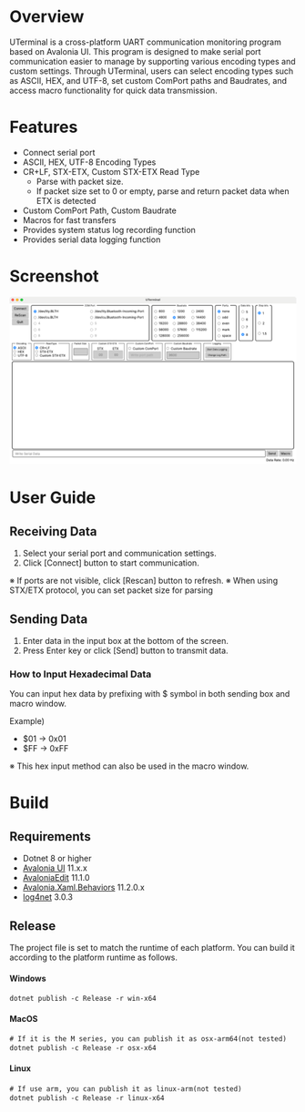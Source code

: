 # Overview
UTerminal is a cross-platform UART communication monitoring program based on Avalonia UI.
This program is designed to make serial port communication easier to manage by supporting various encoding types and custom settings.
Through UTerminal, users can select encoding types such as ASCII, HEX, and UTF-8, set custom ComPort paths and Baudrates, and access macro functionality for quick data transmission.


# Features
- Connect serial port
- ASCII, HEX, UTF-8 Encoding Types
- CR+LF, STX-ETX, Custom STX-ETX Read Type
    - Parse with packet size.
    - If packet size set to 0 or empty, parse and return packet data when ETX is detected
- Custom ComPort Path, Custom Baudrate
- Macros for fast transfers
- Provides system status log recording function
- Provides serial data logging function


# Screenshot

![main.png](../Images/main.png "MacOS Running")


# User Guide

## Receiving Data
1. Select your serial port and communication settings.
2. Click [Connect] button to start communication.

※ If ports are not visible, click [Rescan] button to refresh.
※ When using STX/ETX protocol, you can set packet size for parsing

## Sending Data
1. Enter data in the input box at the bottom of the screen.
2. Press Enter key or click [Send] button to transmit data.

### How to Input Hexadecimal Data
You can input hex data by prefixing with $ symbol in both sending box and macro window.

Example)
- $01 → 0x01
- $FF → 0xFF

※ This hex input method can also be used in the macro window.

# Build

## Requirements

- Dotnet 8 or higher
- [Avalonia UI](https://github.com/AvaloniaUI/Avalonia) 11.x.x
- [AvaloniaEdit](https://github.com/AvaloniaUI/AvaloniaEdit) 11.1.0
- [Avalonia.Xaml.Behaviors](https://github.com/wieslawsoltes/Avalonia.Xaml.Behaviors) 11.2.0.x
- [log4net](https://github.com/apache/logging-log4net) 3.0.3


## Release

The project file is set to match the runtime of each platform.
You can build it according to the platform runtime as follows.

#### Windows
```shell
dotnet publish -c Release -r win-x64
```

#### MacOS
```shell
# If it is the M series, you can publish it as osx-arm64(not tested)
dotnet publish -c Release -r osx-x64
```

#### Linux
```shell
# If use arm, you can publish it as linux-arm(not tested)
dotnet publish -c Release -r linux-x64
```